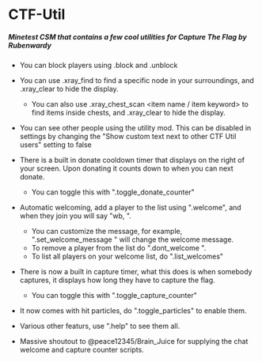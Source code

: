 # CTF-Util
##### _Minetest CSM that contains a few cool utilities for Capture The Flag by Rubenwardy_


 - You can block players using .block and .unblock

 - You can use .xray_find <node name> to find a specific node in your surroundings, and .xray_clear to hide the display.
   - You can also use .xray_chest_scan <item name / item keyword> to find items inside chests, and .xray_clear to hide the display.
 
 - You can see other people using the utility mod. This can be disabled in settings by changing the "Show custom text next to other CTF Util users" setting to false

 - There is a built in donate cooldown timer that displays on the right of your screen. Upon donating it counts down to when you can next donate.
   - You can toggle this with ".toggle_donate_counter"

 - Automatic welcoming, add a player to the list using ".welcome", and when they join you will say "wb, <name>".
   - You can customize the message, for example, ".set_welcome_message <name> <message>" will change the welcome message.
   - To remove a player from the list do ".dont_welcome <name>".
   - To list all players on your welcome list, do ".list_welcomes"

 - There is now a built in capture timer, what this does is when somebody captures, it displays how long they have to capture the flag.
   - You can toggle this with ".toggle_capture_counter"

 - It now comes with hit particles, do ".toggle_particles" to enable them.

 - Various other featurs, use ".help" to see them all.

 - Massive shoutout to @peace12345/Brain_Juice for supplying the chat welcome and capture counter scripts. 
